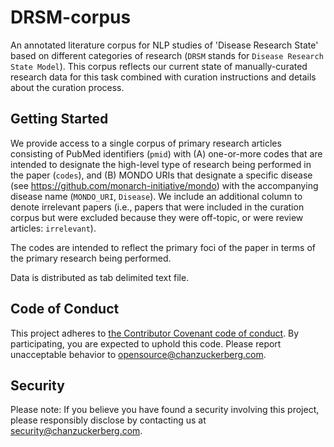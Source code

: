 # DRSM-corpus

An annotated literature corpus for NLP studies of 'Disease Research State' based on different categories of research (`DRSM` stands for `Disease Research State Model`). This corpus reflects our current state of manually-curated research data for this task combined with curation instructions and details about the curation process.

## Getting Started

We provide access to a single corpus of primary research articles consisting of PubMed identifiers (`pmid`) with (A) one-or-more codes that are intended to designate the high-level type of research being performed in the paper (`codes`), and (B) MONDO URIs that designate a specific disease (see https://github.com/monarch-initiative/mondo) with the accompanying disease name (`MONDO_URI`, `Disease`). We include an additional column to denote irrelevant papers (i.e., papers that were included in the curation corpus but were excluded because they were off-topic, or were review articles: `irrelevant`). 

The codes are intended to reflect the primary foci of the paper in terms of the primary research being performed.

Data is distributed as tab delimited text file. 

## Code of Conduct 

This project adheres to [the Contributor Covenant code of conduct](https://www.contributor-covenant.org/). By participating, you are expected to uphold this code. Please report unacceptable behavior to opensource@chanzuckerberg.com.


## Security 

Please note: If you believe you have found a security involving this project, please responsibly disclose by contacting us at security@chanzuckerberg.com.
